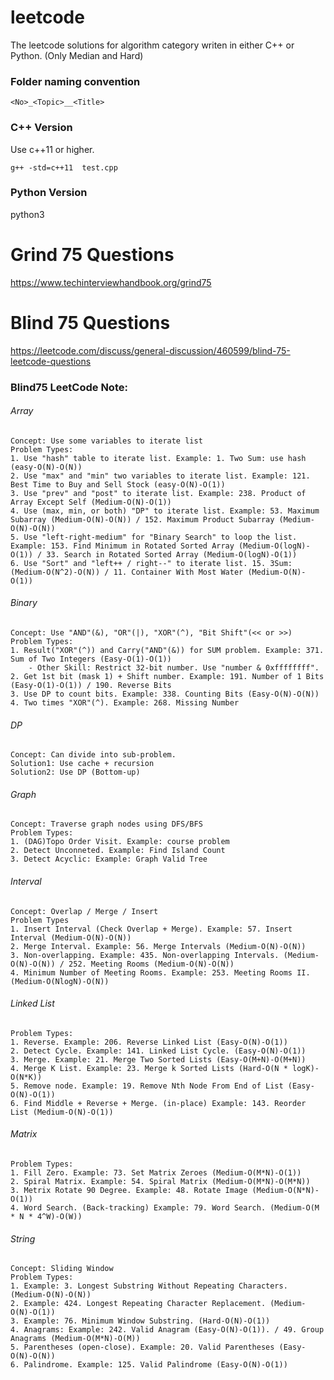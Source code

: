 # leetcode
The leetcode solutions for algorithm category writen in either C++ or Python.
(Only Median and Hard)

### Folder naming convention
```
<No>_<Topic>__<Title>
```

### C++ Version
Use c++11 or higher.
```
g++ -std=c++11  test.cpp
```

### Python Version
python3






# Grind 75 Questions
https://www.techinterviewhandbook.org/grind75








# Blind 75 Questions
https://leetcode.com/discuss/general-discussion/460599/blind-75-leetcode-questions

### Blind75 LeetCode Note:

###### Array
```
Concept: Use some variables to iterate list
Problem Types:
1. Use "hash" table to iterate list. Example: 1. Two Sum: use hash (easy-O(N)-O(N))
2. Use "max" and "min" two variables to iterate list. Example: 121. Best Time to Buy and Sell Stock (easy-O(N)-O(1))
3. Use "prev" and "post" to iterate list. Example: 238. Product of Array Except Self (Medium-O(N)-O(1))
4. Use (max, min, or both) "DP" to iterate list. Example: 53. Maximum Subarray (Medium-O(N)-O(N)) / 152. Maximum Product Subarray (Medium-O(N)-O(N))
5. Use "left-right-medium" for "Binary Search" to loop the list. Example: 153. Find Minimum in Rotated Sorted Array (Medium-O(logN)-O(1)) / 33. Search in Rotated Sorted Array (Medium-O(logN)-O(1))
6. Use "Sort" and "left++ / right--" to iterate list. 15. 3Sum:  (Medium-O(N^2)-O(N)) / 11. Container With Most Water (Medium-O(N)-O(1))
```
###### Binary
```
Concept: Use "AND"(&), "OR"(|), "XOR"(^), "Bit Shift"(<< or >>)
Problem Types:
1. Result("XOR"(^)) and Carry("AND"(&)) for SUM problem. Example: 371. Sum of Two Integers (Easy-O(1)-O(1))
    - Other Skill: Restrict 32-bit number. Use "number & 0xffffffff".
2. Get 1st bit (mask 1) + Shift number. Example: 191. Number of 1 Bits (Easy-O(1)-O(1)) / 190. Reverse Bits
3. Use DP to count bits. Example: 338. Counting Bits (Easy-O(N)-O(N))
4. Two times "XOR"(^). Example: 268. Missing Number 
```

###### DP
```
Concept: Can divide into sub-problem.
Solution1: Use cache + recursion
Solution2: Use DP (Bottom-up)
```

###### Graph
```
Concept: Traverse graph nodes using DFS/BFS
Problem Types:
1. (DAG)Topo Order Visit. Example: course problem
2. Detect Unconneted. Example: Find Island Count
3. Detect Acyclic: Example: Graph Valid Tree
```


###### Interval
```
Concept: Overlap / Merge / Insert
Problem Types
1. Insert Interval (Check Overlap + Merge). Example: 57. Insert Interval (Medium-O(N)-O(N))
2. Merge Interval. Example: 56. Merge Intervals (Medium-O(N)-O(N))
3. Non-overlapping. Example: 435. Non-overlapping Intervals. (Medium-O(N)-O(N)) / 252. Meeting Rooms (Medium-O(N)-O(N))
4. Minimum Number of Meeting Rooms. Example: 253. Meeting Rooms II. (Medium-O(NlogN)-O(N))
```

###### Linked List
```
Problem Types:
1. Reverse. Example: 206. Reverse Linked List (Easy-O(N)-O(1))
2. Detect Cycle. Example: 141. Linked List Cycle. (Easy-O(N)-O(1))
3. Merge. Example: 21. Merge Two Sorted Lists (Easy-O(M+N)-O(M+N))
4. Merge K List. Example: 23. Merge k Sorted Lists (Hard-O(N * logK)-O(N*K))
5. Remove node. Example: 19. Remove Nth Node From End of List (Easy-O(N)-O(1))
6. Find Middle + Reverse + Merge. (in-place) Example: 143. Reorder List (Medium-O(N)-O(1))
```

###### Matrix
```
Problem Types:
1. Fill Zero. Example: 73. Set Matrix Zeroes (Medium-O(M*N)-O(1))
2. Spiral Matrix. Example: 54. Spiral Matrix (Medium-O(M*N)-O(M*N))
3. Metrix Rotate 90 Degree. Example: 48. Rotate Image (Medium-O(N*N)-O(1))
4. Word Search. (Back-tracking) Example: 79. Word Search. (Medium-O(M * N * 4^W)-O(W))
```


###### String
```
Concept: Sliding Window
Problem Types:
1. Example: 3. Longest Substring Without Repeating Characters. (Medium-O(N)-O(N))
2. Example: 424. Longest Repeating Character Replacement. (Medium-O(N)-O(1)) 
3. Example: 76. Minimum Window Substring. (Hard-O(N)-O(1)) 
4. Anagrams: Example: 242. Valid Anagram (Easy-O(N)-O(1)). / 49. Group Anagrams (Medium-O(M*N)-O(M))
5. Parentheses (open-close). Example: 20. Valid Parentheses (Easy-O(N)-O(N)) 
6. Palindrome. Example: 125. Valid Palindrome (Easy-O(N)-O(1)) 
```



